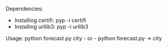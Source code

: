 Dependencies:
- Installing certifi:
    pyp -i certifi
- Installing urllib3:
    pyp -i urllib3

Usage:
      python forecast.py city
      - or -
      python forecast.py
          -> city
